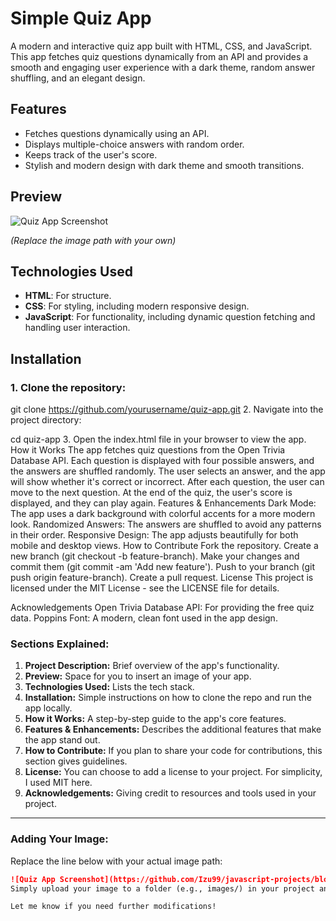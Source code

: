# Simple Quiz App

A modern and interactive quiz app built with HTML, CSS, and JavaScript. This app fetches quiz questions dynamically from an API and provides a smooth and engaging user experience with a dark theme, random answer shuffling, and an elegant design.

## Features

- Fetches questions dynamically using an API.
- Displays multiple-choice answers with random order.
- Keeps track of the user's score.
- Stylish and modern design with dark theme and smooth transitions.

## Preview

![Quiz App Screenshot](./images/quiz-app-preview.png)

*(Replace the image path with your own)*

## Technologies Used

- **HTML**: For structure.
- **CSS**: For styling, including modern responsive design.
- **JavaScript**: For functionality, including dynamic question fetching and handling user interaction.

## Installation

### 1. Clone the repository:

git clone https://github.com/yourusername/quiz-app.git
2. Navigate into the project directory:

cd quiz-app
3. Open the index.html file in your browser to view the app.
How it Works
The app fetches quiz questions from the Open Trivia Database API.
Each question is displayed with four possible answers, and the answers are shuffled randomly.
The user selects an answer, and the app will show whether it's correct or incorrect.
After each question, the user can move to the next question.
At the end of the quiz, the user's score is displayed, and they can play again.
Features & Enhancements
Dark Mode: The app uses a dark background with colorful accents for a more modern look.
Randomized Answers: The answers are shuffled to avoid any patterns in their order.
Responsive Design: The app adjusts beautifully for both mobile and desktop views.
How to Contribute
Fork the repository.
Create a new branch (git checkout -b feature-branch).
Make your changes and commit them (git commit -am 'Add new feature').
Push to your branch (git push origin feature-branch).
Create a pull request.
License
This project is licensed under the MIT License - see the LICENSE file for details.

Acknowledgements
Open Trivia Database API: For providing the free quiz data.
Poppins Font: A modern, clean font used in the app design.


### Sections Explained:
1. **Project Description:** Brief overview of the app's functionality.
2. **Preview:** Space for you to insert an image of your app.
3. **Technologies Used:** Lists the tech stack.
4. **Installation:** Simple instructions on how to clone the repo and run the app locally.
5. **How it Works:** A step-by-step guide to the app's core features.
6. **Features & Enhancements:** Describes the additional features that make the app stand out.
7. **How to Contribute:** If you plan to share your code for contributions, this section gives guidelines.
8. **License:** You can choose to add a license to your project. For simplicity, I used MIT here.
9. **Acknowledgements:** Giving credit to resources and tools used in your project.

---

### Adding Your Image:
Replace the line below with your actual image path:
```markdown
![Quiz App Screenshot](https://github.com/Izu99/javascript-projects/blob/main/project3/image.png?raw=true)
Simply upload your image to a folder (e.g., images/) in your project and reference it in the README.md.

Let me know if you need further modifications!